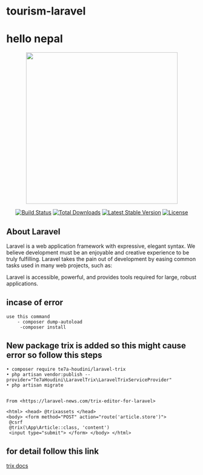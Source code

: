 
# tourism-laravel
hello nepal 
=======
<p align="center"><a href="https://laravel.com" target="_blank"><img src="https://raw.githubusercontent.com/laravel/art/master/logo-lockup/5%20SVG/2%20CMYK/1%20Full%20Color/laravel-logolockup-cmyk-red.svg" width="400"></a></p>

<p align="center">
<a href="https://travis-ci.org/laravel/framework"><img src="https://travis-ci.org/laravel/framework.svg" alt="Build Status"></a>
<a href="https://packagist.org/packages/laravel/framework"><img src="https://poser.pugx.org/laravel/framework/d/total.svg" alt="Total Downloads"></a>
<a href="https://packagist.org/packages/laravel/framework"><img src="https://poser.pugx.org/laravel/framework/v/stable.svg" alt="Latest Stable Version"></a>
<a href="https://packagist.org/packages/laravel/framework"><img src="https://poser.pugx.org/laravel/framework/license.svg" alt="License"></a>
</p>

## About Laravel

Laravel is a web application framework with expressive, elegant syntax. We believe development must be an enjoyable and creative experience to be truly fulfilling. Laravel takes the pain out of development by easing common tasks used in many web projects, such as:

Laravel is accessible, powerful, and provides tools required for large, robust applications.


## incase of error </br>
    use this command
        - composer dump-autoload
         -composer install
## New package trix is added so this might cause error so follow this steps
      

	• composer require te7a-houdini/laravel-trix
	• php artisan vendor:publish --provider="Te7aHoudini\LaravelTrix\LaravelTrixServiceProvider"
	• php artisan migrate
	

    From <https://laravel-news.com/trix-editor-for-laravel> 

    <html> <head> @trixassets </head> 
    <body> <form method="POST" action="route('article.store')">
     @csrf
     @trix(\App\Article::class, 'content')
     <input type="submit"> </form> </body> </html>
 ## for detail follow this link
 <a href="https://github.com/amaelftah/laravel-trix">trix docs</a>
 
